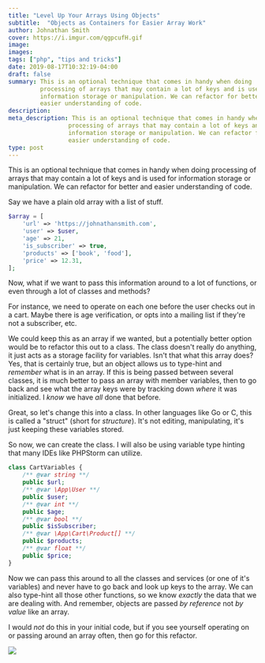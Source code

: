 ```yaml
---
title: "Level Up Your Arrays Using Objects"
subtitle:  "Objects as Containers for Easier Array Work" 
author: Johnathan Smith
cover: https://i.imgur.com/qgpcufH.gif
image:
images:
tags: ["php", "tips and tricks"]
date: 2019-08-17T10:32:19-04:00
draft: false
summary: This is an optional technique that comes in handy when doing 
         processing of arrays that may contain a lot of keys and is used for
         information storage or manipulation. We can refactor for better and
         easier understanding of code.
description: 
meta_description: This is an optional technique that comes in handy when doing 
                 processing of arrays that may contain a lot of keys and is used for
                 information storage or manipulation. We can refactor for better and
                 easier understanding of code.
type: post
---
```


This is an optional technique that comes in handy when doing 
processing of arrays that may contain a lot of keys and is used for
information storage or manipulation. We can refactor for better and
easier understanding of code.

Say we have a plain old array with a list of stuff. 

```php
$array = [
    'url' => 'https://johnathansmith.com',
    'user' => $user,
    'age' => 21,
    'is_subscriber' => true,
    'products' => ['book', 'food'],
    'price' => 12.31,
];
```

Now, what if we want to pass this information around to a lot of functions, or 
even through a lot of classes and methods?

For instance, we need to operate on each one before the user checks out in a cart. Maybe there
is age verification, or opts into a mailing list if they're not a subscriber, etc.

We could keep this as an array if we wanted, but a potentially better option
would be to refactor this out to a class. The class doesn't really do anything,
it just acts as a storage facility for variables. Isn't that what this array does? Yes,
that is certainly true, but an object allows us to type-hint and _remember_ what is in
an array. If this is being passed between several classes, it is much better
to pass an array with member variables, then to go back and see what the array keys
were by tracking down _where_ it was initialized. I _know_ we have *all* done that before.

Great, so let's change this into a class. In other languages like Go or C, this is called
a "struct" (short for _structure_). It's not editing, manipulating, it's just keeping
these variables stored.

So now, we can create the class. I will also be using variable type hinting that
many IDEs like PHPStorm can utilize.

```php
class CartVariables {
    /** @var string **/ 
    public $url;
    /** @var \App\User **/ 
    public $user;
    /** @var int **/ 
    public $age;
    /** @var bool **/
    public $isSubscriber;
    /** @var \App\Cart\Product[] **/ 
    public $products;
    /** @var float **/ 
    public $price;
}
```

Now we can pass this around to all the classes and services (or one of it's variables) 
and never have to go back and look up keys to the array. We can also type-hint
 all those other functions, so we know _exactly_ the data that we are dealing with.
 And remember, objects are passed _by reference_ not _by value_ like an array.
 
 I would _not_ do this in your initial code, but if you see yourself operating on or
 passing around an array often, then go for this refactor.
 
 ![](https://media3.giphy.com/media/l2R0dZTDEZ9rS2O6k/giphy.gif)
